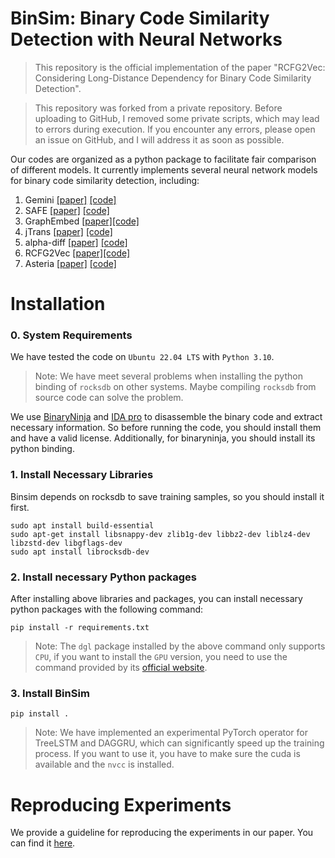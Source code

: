 # BinSim: Binary Code Similarity Detection with Neural Networks

> This repository is the official implementation of the paper "RCFG2Vec: Considering Long-Distance Dependency for Binary Code Similarity Detection".

> This repository was forked from a private repository. Before uploading to GitHub, I removed some private scripts, which may lead to errors during execution. If you encounter any errors, please open an issue on GitHub, and I will address it as soon as possible.

Our codes are organized as a python package to facilitate fair comparison of different models. It currently implements several neural network models for binary code similarity detection, including:
1. Gemini [\[paper\]](https://arxiv.org/abs/1708.06525) [\[code\]](lib/binsim/neural/nn/model/gemini.py) 
2. SAFE [\[paper\]](https://arxiv.org/abs/1811.05296) [\[code\]](lib/binsim/neural/nn/model/safe.py)
3. GraphEmbed [\[paper\]](https://ieeexplore.ieee.org/document/9797388)[\[code\]](lib/binsim/neural/nn/model/i2v_rnn.py)
4. jTrans [\[paper\]](https://arxiv.org/abs/2205.12713) [\[code\]](lib/binsim/neural/nn/model/jtrans.py)
5. alpha-diff [\[paper\]](https://ieeexplore.ieee.org/document/9000005) [\[code\]](lib/binsim/neural/nn/model/alphadiff.py)
6. RCFG2Vec [\[paper\]]()[\[code\]](lib/binsim/neural/nn/model/rcfg2vec.py)
7. Asteria [\[paper\]](https://arxiv.org/abs/2108.06082) [\[code\]](lib/binsim/neural/nn/model/treelstm.py)

# Installation
### 0. System Requirements
We have tested the code on `Ubuntu 22.04 LTS` with `Python 3.10`. 

> Note: We have meet several problems when installing the python binding of `rocksdb` on other systems. Maybe compiling `rocksdb` from source code can solve the problem.

We use [BinaryNinja](https://www.binary.ninja) and [IDA pro](https://hex-rays.com/IDA-pro/) to disassemble the binary code and extract necessary information. So before running the code, you should install them and have a valid license. Additionally, for binaryninja, you should install its python binding.

### 1. Install Necessary Libraries
Binsim depends on rocksdb to save training samples, so you should install it first.
```shell
sudo apt install build-essential
sudo apt-get install libsnappy-dev zlib1g-dev libbz2-dev liblz4-dev libzstd-dev libgflags-dev
sudo apt install librocksdb-dev
```

### 2. Install necessary Python packages
After installing above libraries and packages, you can install necessary python packages with the following command:

```shell
pip install -r requirements.txt
```
> Note: The `dgl` package installed by the above command only supports `CPU`, if you want to install the `GPU` version, you need to use the command provided by its [official website](https://www.dgl.ai/pages/start.html).

### 3. Install BinSim
```shell
pip install .
```

> Note: We have implemented an experimental PyTorch operator for TreeLSTM and DAGGRU, which can significantly speed up the training process. If you want to use it, you have to make sure the cuda is available and the `nvcc` is installed. 

# Reproducing Experiments
We provide a guideline for reproducing the experiments in our paper. You can find it [here](./Reproducing-Guideline.md).
